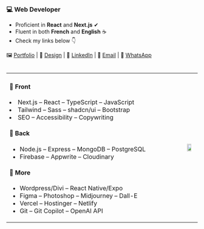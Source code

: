 ### 💻 Web Developer
- Proficient in **React** and **Next.js** ✔
- Fluent in both **French** and **English** ☕
- Check my links below 👇

<div>
    🖼 <a href="https://devfrank.vercel.app">Portfolio</a> |
    🎨 <a href="https://drive.google.com/drive/folders/1_jEA6j9e31_xdi-JC7eDePDzfVrCYlEe">Design</a> |
    👔 <a href="https://www.linkedin.com/in/frankdev">LinkedIn</a> |
    📧 <a href="mailto:franck.vukelic@gmail.com">Email</a> |
    💬 <a href="https://api.whatsapp.com/send?phone=33779134587">WhatsApp</a>
</div><br/>

  <table style="width: 100%; table-layout: fixed; border-collapse: collapse;">
      <td style="width: 100%;">
        <h4>📁 Front</h4>
         <li> Next.js – React – TypeScript – JavaScript</li>
         <li>Tailwind – Sass – shadcn/ui – Bootstrap</li>
         <li>SEO – Accessibility – Copywriting</li>
        </ul>
        <h4>📁 Back</h4>
        <ul>
          <li>Node.js – Express – MongoDB – PostgreSQL</li>
          <li>Firebase – Appwrite – Cloudinary</li>
        </ul>
        <h4>📁 More</h4>
        <ul>
          <li>Wordpress/Divi – React Native/Expo</li>
          <li>Figma – Photoshop – Midjourney – Dall-E</li>
          <li>Vercel – Hostinger – Netlify</li>
          <li>Git – Git Copilot – OpenAI API</li>
        </ul>
          </div>
      </td>
         <td>
        <img src="https://i.ibb.co/z2nzxF1/output-onlinepngtools-1.png" style="width: 75%;"/>
      </td>
  </table>
  

